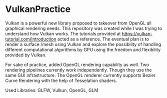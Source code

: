 # VulkanPractice
Vulkan is a powerful new library proposed to takeover from OpenGL all graphical rendering needs.
This repository was created while I was trying to understand how Vulkan works. The tutorials provided at 
https://vulkan-tutorial.com/Introduction acted as a reference. The eventual plan is to render a surface
/mesh using Vulkan and explore the possibility of handling different computational algorithms by GPU using
the freedom and flexibility provided by Vulkan.

For sake of practice, added OpenGL rendering capability as well. Two rendering pipelines currently work independently. Though they use the same GUI infrastructure. The OpenGL renderer currently supports Bezier Curve Rendering with the help of Tesselation shaders.

Used Libraries: GLFW, Vulkun, OpenGL, GLM
